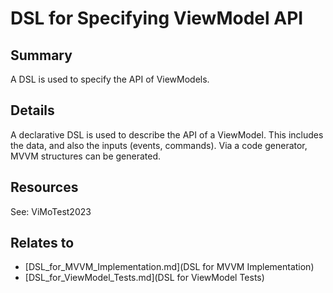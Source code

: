 # DSL for Specifying ViewModel API

## Summary
A DSL is used to specify the API of ViewModels.

## Details
A declarative DSL is used to describe the API of a ViewModel. This includes the data, and also the inputs (events, commands). Via a code generator, MVVM structures can be generated.

## Resources
See: ViMoTest2023


## Relates to

* [DSL_for_MVVM_Implementation.md](DSL for MVVM Implementation)
* [DSL_for_ViewModel_Tests.md](DSL for ViewModel Tests)
